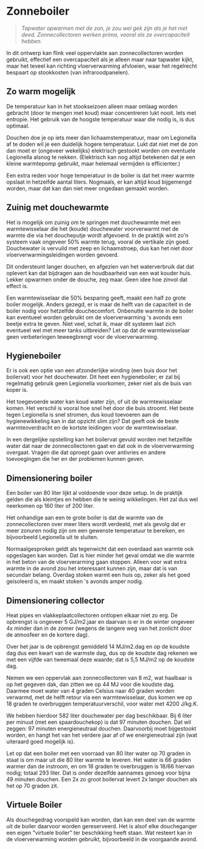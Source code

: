 # Zonneboiler

> *Tapwater opwarmen met de zon, je zou wel gek zijn als je het niet deed.
> Zonnecollectoren werken prima, vooral als ze overcapaciteit hebben.*

In dit ontwerp kan flink veel oppervlakte aan zonnecollectoren worden
gebruikt, effectief een overcapaciteit als je alleen maar naar tapwater
kijkt, maar het teveel kan richting vloerverwarming afvloeien, waar het
regelrecht bespaart op stookkosten (van infraroodpanelen).


## Zo warm mogelijk

De temperatuur kan in het stookseizoen alleen maar omlaag worden gebracht
(door te mengen met koud) maar concentreren lukt nooit.  Iets met entropie.
Het gebruik van de hoogste temperatuur waar die nodig is, is dus optimaal.

Douchen doe je op iets meer dan lichaamstemperatuur, maar om Legionella af
te doden wil je een duidelijk hogere temperatuur.  Lukt dat niet met de zon
dan moet er (ongeveer wekelijks) elektrisch gestookt worden om eventuele
Legionella alsnog te nekken.  (Elektrisch kan nog altijd betekenen dat je
een kleine warmtepomp gebruikt, maar helemaal vermijden is efficienter.)

Een extra reden voor hoge temperatuur in de boiler is dat het meer warmte
opslaat in hetzelfde aantal liters.  Nogmaals, er kan altijd koud bijgemengd
worden, maar dat kan dan niet meer ongedaan gemaakt worden.


## Zuinig met douchewarmte

Het is mogelijk om zuinig om te springen met douchewarmte met een
warmtewisselaar die het (koude) douchewater voorverwarmt met de
warmte die via het doucheputje wordt afgevoerd.  In de praktijk wint
zo'n systeem vaak ongeveer 50% warmte terug, vooral de vertikale zijn
goed.  Douchewater is vervuild met zeep en lichaamstroep, dus kan het
niet door vloerverwarmingsleidingen worden gevoerd.

Dit ondersteunt langer douchen, en afgezien van het waterverbruik dat
dat oplevert kan dat bijdragen aan de houdbaarheid van een wat kouder
huis.  Lekker opwarmen onder de douche, zeg maar.  Geen idee hoe zinvol
dat effect is.

Een warmtewisselaar die 50% besparing geeft, maakt een half zo grote
boiler mogelijk.  Anders gezegd, er is maar de helft van de capaciteit
in de boiler nodig voor hetzelfde douchecomfort.  Onbenutte warmte in
de boiler kan eventueel worden gebruikt om de vloerverwarming 's avonds
een beetje extra te geven.  Niet veel, schat ik, maar dit systeem laat
zich eventueel wel met meer tanks uitbreiden?  Let op dat de
warmtewisselaar geen verbeteringen teweegbrengt voor de vloerverwarming.


## Hygieneboiler

Er is ook een optie van een afzonderlijke winding (een buis door het
boilervat) voor het douchewater.  Dit heet een hygieneboiler; er zal
bij regelmatig gebruik geen Legionella voorkomen, zeker niet als de
buis van koper is.

Het toegevoerde water kan koud water zijn, of uit de warmtewisselaar
komen.  Het verschil is vooral hoe snel het door die buis stroomt.
Het beste tegen Legionella is snel stromen, dus koud toevoeren aan de
hygienewikkeling kan in dat opzicht slim zijn?  Dat geeft ook de beste
warmteoverdracht en de kortste leidingen voor de warmtewisselaar.

In een dergelijke opstelling kan het boilervat gevuld worden met
hetzelfde water dat naar de zonnecollectoren gaat en dat ook in de
vloerverwarming overgaat.  Vragen die dat oproept gaan over antivries
en andere toevoegingen die her en der problemen kunnen geven.


## Dimensionering boiler

Een boiler van 80 liter lijkt al voldoende voor deze setup.  In de
praktijk gelden die als kleintjes en hebben die te weinig wikkelingen.
Het zal dus wel neerkomen op 160 liter of 200 liter.

Het onhandige aan een te grote boiler is dat de warmte van de
zonnecollectoren over meer liters wordt verdeeld, met als gevolg
dat er meer zonuren nodig zijn om een gewenste temperatuur te
bereiken, en bijvoorbeeld Legionella uit te sluiten.

Normaalgesproken geldt als tegenwicht dat een overdaad aan warmte ook
opgeslagen kan worden.  Dat is hier minder het geval omdat we die
warmte in het beton van de vloerverarming gaan stoppen.  Alleen voor
wat extra warmte in de avond zou het interessant kunnen zijn, maar
dat is van secundair belang.  Overdag stoken warmt een huis op, zeker
als het goed geisoleerd is, en maakt stoken 's avonds amper nodig.


## Dimensionering collector

Heat pipes en vlakkeplaatcollectoren ontlopen elkaar niet zo erg.
De opbrengst is ongeveer 5 GJ/m2.jaar en daarvan is er in de
winter ongeveer 4x minder dan in de zomer (wegens de langere weg
van het zonlicht door de atmosfeer en de kortere dag).

Over het jaar is de opbrengst gemiddeld 14 MJ/m2.dag en op de koudste
dag dus een kwart van de warmste dag, dus op de koudste dag rekenen
we met een vijfde van tweemaal deze waarde; dat is 5,5 MJ/m2 op de
koudste dag.

Nemen we een oppervlak aan zonnecollectoren van 8 m2, wat haalbaar
is op het gegeven dak, dan zitten we op 44 MJ voor die koudste dag.
Daarmee moet water van 4 graden Celsius naar 40 graden worden
verwarmd, met de helft retour via een warmtewisselaar, dus komen
we op 18 graden te overbruggen temperatuurverschil, voor water met
4200 J/kg.K.

We hebben hierdoor 582 liter douchewater per dag beschikbaar.  Bij
6 liter per minuut (met een spaardouchekop) is dat 97 minuten
douchen.  Dat wil zeggen: 97 minuten energieneutraal douchen.
Daarvoorbij moet bijgestookt worden, en hangt het van het verdere
jaar af of we energieneutraal zijn (wat uiteraard goed mogelijk is).

Let op dat een boiler met een voorraad van 80 liter water op
70 graden in staat is om maar uit die 80 liter warmte te leveren.
Het water is 66 graden warmer dan de instroom, en om 18 graden
te overbruggen is 18/66 hiervan nodig; totaal 293 liter.  Dat is
onder dezelfde aannames genoeg voor bijna 49 minuten douchen.  Een
2x zo groot boilervat levert 2x langer douchen als het op 70 graden
zit.


## Virtuele Boiler

Als douchegedrag voorspeld kan worden, dan kan een deel van de
warmte uit de boiler daarvoor worden gereserveerd.  Het is alsof
elke doucheganger een eigen "virtuele boiler" ter beschikking
heeft staan.  Wat resteert kan in de vloerverwarming worden
gebruikt, bijvoorbeeld in de voorgaande avond.


